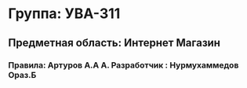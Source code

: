 # Группа: УВА-311
## Предметная область: Интернет Магазин
### Правила: Артуров А.А  А. Разработчик : Нурмухаммедов Ораз.Б
